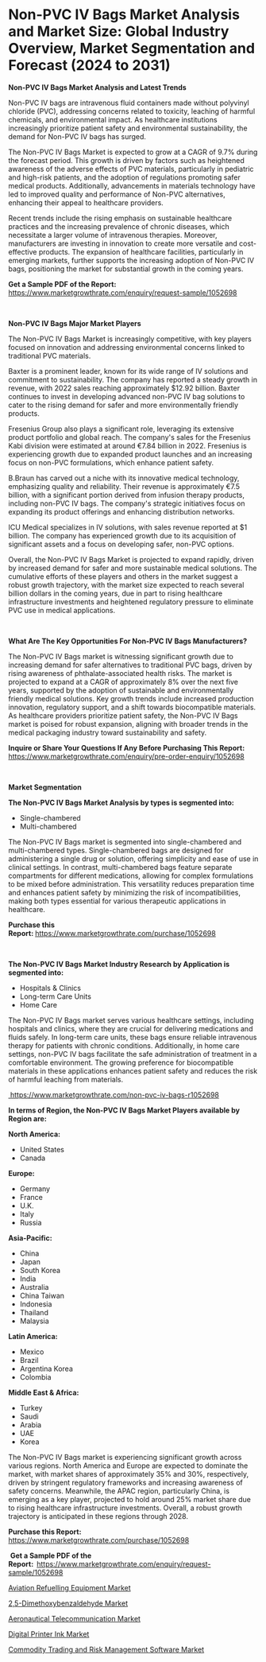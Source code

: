 <p><h1>Non-PVC IV Bags Market Analysis and Market Size: Global Industry Overview, Market Segmentation and Forecast (2024 to 2031)</h1></p><p><strong>Non-PVC IV Bags Market Analysis and Latest Trends</strong></p>
<p><p>Non-PVC IV bags are intravenous fluid containers made without polyvinyl chloride (PVC), addressing concerns related to toxicity, leaching of harmful chemicals, and environmental impact. As healthcare institutions increasingly prioritize patient safety and environmental sustainability, the demand for Non-PVC IV bags has surged. </p><p>The Non-PVC IV Bags Market is expected to grow at a CAGR of 9.7% during the forecast period. This growth is driven by factors such as heightened awareness of the adverse effects of PVC materials, particularly in pediatric and high-risk patients, and the adoption of regulations promoting safer medical products. Additionally, advancements in materials technology have led to improved quality and performance of Non-PVC alternatives, enhancing their appeal to healthcare providers.</p><p>Recent trends include the rising emphasis on sustainable healthcare practices and the increasing prevalence of chronic diseases, which necessitate a larger volume of intravenous therapies. Moreover, manufacturers are investing in innovation to create more versatile and cost-effective products. The expansion of healthcare facilities, particularly in emerging markets, further supports the increasing adoption of Non-PVC IV bags, positioning the market for substantial growth in the coming years.</p></p>
<p><strong>Get a Sample PDF of the Report:&nbsp;</strong> <a href="https://www.marketgrowthrate.com/enquiry/request-sample/1052698">https://www.marketgrowthrate.com/enquiry/request-sample/1052698</a></p>
<p>&nbsp;</p>
<p><strong>Non-PVC IV Bags Major Market Players</strong></p>
<p><p>The Non-PVC IV Bags Market is increasingly competitive, with key players focused on innovation and addressing environmental concerns linked to traditional PVC materials. </p><p>Baxter is a prominent leader, known for its wide range of IV solutions and commitment to sustainability. The company has reported a steady growth in revenue, with 2022 sales reaching approximately $12.92 billion. Baxter continues to invest in developing advanced non-PVC IV bag solutions to cater to the rising demand for safer and more environmentally friendly products.</p><p>Fresenius Group also plays a significant role, leveraging its extensive product portfolio and global reach. The company's sales for the Fresenius Kabi division were estimated at around €7.84 billion in 2022. Fresenius is experiencing growth due to expanded product launches and an increasing focus on non-PVC formulations, which enhance patient safety.</p><p>B.Braun has carved out a niche with its innovative medical technology, emphasizing quality and reliability. Their revenue is approximately €7.5 billion, with a significant portion derived from infusion therapy products, including non-PVC IV bags. The company's strategic initiatives focus on expanding its product offerings and enhancing distribution networks.</p><p>ICU Medical specializes in IV solutions, with sales revenue reported at $1 billion. The company has experienced growth due to its acquisition of significant assets and a focus on developing safer, non-PVC options.</p><p>Overall, the Non-PVC IV Bags Market is projected to expand rapidly, driven by increased demand for safer and more sustainable medical solutions. The cumulative efforts of these players and others in the market suggest a robust growth trajectory, with the market size expected to reach several billion dollars in the coming years, due in part to rising healthcare infrastructure investments and heightened regulatory pressure to eliminate PVC use in medical applications.</p></p>
<p>&nbsp;</p>
<p><strong>What Are The Key Opportunities For Non-PVC IV Bags Manufacturers?</strong></p>
<p><p>The Non-PVC IV Bags market is witnessing significant growth due to increasing demand for safer alternatives to traditional PVC bags, driven by rising awareness of phthalate-associated health risks. The market is projected to expand at a CAGR of approximately 8% over the next five years, supported by the adoption of sustainable and environmentally friendly medical solutions. Key growth trends include increased production innovation, regulatory support, and a shift towards biocompatible materials. As healthcare providers prioritize patient safety, the Non-PVC IV Bags market is poised for robust expansion, aligning with broader trends in the medical packaging industry toward sustainability and safety.</p></p>
<p><strong>Inquire or Share Your Questions If Any Before Purchasing This Report:</strong> <a href="https://www.marketgrowthrate.com/enquiry/pre-order-enquiry/1052698">https://www.marketgrowthrate.com/enquiry/pre-order-enquiry/1052698</a></p>
<p>&nbsp;</p>
<p><strong>Market Segmentation</strong></p>
<p><strong>The Non-PVC IV Bags Market Analysis by types is segmented into:</strong></p>
<p><ul><li>Single-chambered</li><li>Multi-chambered</li></ul></p>
<p><p>The Non-PVC IV Bags market is segmented into single-chambered and multi-chambered types. Single-chambered bags are designed for administering a single drug or solution, offering simplicity and ease of use in clinical settings. In contrast, multi-chambered bags feature separate compartments for different medications, allowing for complex formulations to be mixed before administration. This versatility reduces preparation time and enhances patient safety by minimizing the risk of incompatibilities, making both types essential for various therapeutic applications in healthcare.</p></p>
<p><strong>Purchase this Report:&nbsp;</strong><a href="https://www.marketgrowthrate.com/purchase/1052698">https://www.marketgrowthrate.com/purchase/1052698</a></p>
<p>&nbsp;</p>
<p><strong>The Non-PVC IV Bags Market Industry Research by Application is segmented into:</strong></p>
<p><ul><li>Hospitals & Clinics</li><li>Long-term Care Units</li><li>Home Care</li></ul></p>
<p><p>The Non-PVC IV Bags market serves various healthcare settings, including hospitals and clinics, where they are crucial for delivering medications and fluids safely. In long-term care units, these bags ensure reliable intravenous therapy for patients with chronic conditions. Additionally, in home care settings, non-PVC IV bags facilitate the safe administration of treatment in a comfortable environment. The growing preference for biocompatible materials in these applications enhances patient safety and reduces the risk of harmful leaching from materials.</p></p>
<p><a href="https://www.marketgrowthrate.com/non-pvc-iv-bags-r1052698">&nbsp;https://www.marketgrowthrate.com/non-pvc-iv-bags-r1052698</a></p>
<p><strong>In terms of Region, the Non-PVC IV Bags Market Players available by Region are:</strong></p>
<p>
    <p> <strong> North America: </strong>
        <ul>
            <li>United States</li>
            <li>Canada</li>
        </ul>
        </p> 
    <p> <strong> Europe: </strong>
        <ul>
            <li>Germany</li>
            <li>France</li>
            <li>U.K.</li>
            <li>Italy</li>
            <li>Russia</li>
        </ul>
        </p> 
    <p> <strong> Asia-Pacific: </strong>
        <ul>
            <li>China</li>
            <li>Japan</li>
            <li>South Korea</li>
            <li>India</li>
            <li>Australia</li>
            <li>China Taiwan</li>
            <li>Indonesia</li>
            <li>Thailand</li>
            <li>Malaysia</li>
        </ul>
        </p> 
    <p> <strong> Latin America: </strong>
        <ul>
            <li>Mexico</li>
            <li>Brazil</li>
            <li>Argentina Korea</li>
            <li>Colombia</li>
        </ul>
        </p> 
    <p> <strong> Middle East & Africa: </strong>
        <ul>
            <li>Turkey</li>
            <li>Saudi</li>
            <li>Arabia</li>
            <li>UAE</li>
            <li>Korea</li>
        </ul>
    </p>
    </p>
<p><p>The Non-PVC IV Bags market is experiencing significant growth across various regions. North America and Europe are expected to dominate the market, with market shares of approximately 35% and 30%, respectively, driven by stringent regulatory frameworks and increasing awareness of safety concerns. Meanwhile, the APAC region, particularly China, is emerging as a key player, projected to hold around 25% market share due to rising healthcare infrastructure investments. Overall, a robust growth trajectory is anticipated in these regions through 2028.</p></p>
<p><strong>Purchase this Report: </strong><a href="https://www.marketgrowthrate.com/purchase/1052698">https://www.marketgrowthrate.com/purchase/1052698</a></p>
<p>&nbsp;<strong>Get a Sample PDF of the Report:&nbsp;&nbsp;</strong><a href="https://www.marketgrowthrate.com/enquiry/request-sample/1052698">https://www.marketgrowthrate.com/enquiry/request-sample/1052698</a></p>
<p><strong></strong></p>
<p><p><a href="https://www.linkedin.com/pulse/pioneering-growth-analyzing-global-aviation-refuelling-yrzke">Aviation Refuelling Equipment Market</a></p><p><a href="https://medium.com/@antoniastewart45/global-2-5-dimethoxybenzaldehyde-market-sector-2024-2031-market-metrics-and-market-strategic-03685cde9610?postPublishedType=repub">2,5-Dimethoxybenzaldehyde Market</a></p><p><a href="https://www.linkedin.com/pulse/what-influencing-future-aeronautical-telecommunication-market-drzye">Aeronautical Telecommunication Market</a></p><p><a href="https://github.com/julyju69/Market-Research-Report-List-5/blob/main/digital-printer-ink-market.md">Digital Printer Ink Market</a></p><p><a href="https://medium.com/@antoniastewart45/emerging-opportunities-and-challenges-in-the-global-commodity-trading-and-risk-management-software-0ff2c04324da?postPublishedType=repub">Commodity Trading and Risk Management Software Market</a></p></p>